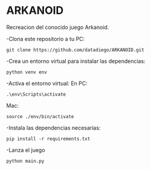 # ARKANOID

Recreacion del conocido juego Arkanoid.

-Clona este repositorio a tu PC:
```
git clone https://github.com/datadiego/ARKANOID.git
```

-Crea un entorno virtual para instalar las dependencias:
```
python venv env
```
-Activa el entorno virtual:
En PC:
```
.\env\Scripts\activate
```
Mac:
```
source ./env/bin/activate
```

-Instala las dependencias necesarias:
```
pip install -r requirements.txt
```
-Lanza el juego
```
python main.py
```